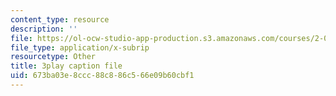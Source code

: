 ```yaml
---
content_type: resource
description: ''
file: https://ol-ocw-studio-app-production.s3.amazonaws.com/courses/2-003sc-engineering-dynamics-fall-2011/673ba03e8ccc88c886c566e09b60cbf1_63sIgMvBuEQ.srt
file_type: application/x-subrip
resourcetype: Other
title: 3play caption file
uid: 673ba03e-8ccc-88c8-86c5-66e09b60cbf1
---
```

